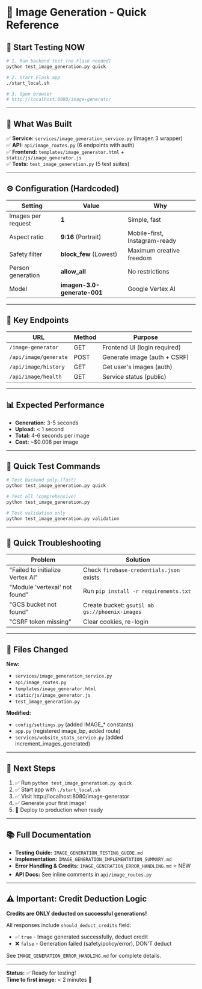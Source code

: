# 🎨 Image Generation - Quick Reference

## 🚀 Start Testing NOW

```bash
# 1. Run backend test (no Flask needed)
python test_image_generation.py quick

# 2. Start Flask app
./start_local.sh

# 3. Open browser
# http://localhost:8080/image-generator
```

---

## 📝 What Was Built

✅ **Service:** `services/image_generation_service.py` (Imagen 3 wrapper)  
✅ **API:** `api/image_routes.py` (6 endpoints with auth)  
✅ **Frontend:** `templates/image_generator.html` + `static/js/image_generator.js`  
✅ **Tests:** `test_image_generation.py` (5 test suites)  

---

## ⚙️ Configuration (Hardcoded)

| Setting | Value | Why |
|---------|-------|-----|
| Images per request | **1** | Simple, fast |
| Aspect ratio | **9:16** (Portrait) | Mobile-first, Instagram-ready |
| Safety filter | **block_few** (Lowest) | Maximum creative freedom |
| Person generation | **allow_all** | No restrictions |
| Model | **imagen-3.0-generate-001** | Google Vertex AI |

---

## 🔗 Key Endpoints

| URL | Method | Purpose |
|-----|--------|---------|
| `/image-generator` | GET | Frontend UI (login required) |
| `/api/image/generate` | POST | Generate image (auth + CSRF) |
| `/api/image/history` | GET | Get user's images (auth) |
| `/api/image/health` | GET | Service status (public) |

---

## 📊 Expected Performance

- **Generation:** 3-5 seconds
- **Upload:** < 1 second
- **Total:** 4-6 seconds per image
- **Cost:** ~$0.008 per image

---

## 🧪 Quick Test Commands

```bash
# Test backend only (fast)
python test_image_generation.py quick

# Test all (comprehensive)
python test_image_generation.py

# Test validation only
python test_image_generation.py validation
```

---

## 🐛 Quick Troubleshooting

| Problem | Solution |
|---------|----------|
| "Failed to initialize Vertex AI" | Check `firebase-credentials.json` exists |
| "Module 'vertexai' not found" | Run `pip install -r requirements.txt` |
| "GCS bucket not found" | Create bucket: `gsutil mb gs://phoenix-images` |
| "CSRF token missing" | Clear cookies, re-login |

---

## 📁 Files Changed

**New:**
- `services/image_generation_service.py`
- `api/image_routes.py`
- `templates/image_generator.html`
- `static/js/image_generator.js`
- `test_image_generation.py`

**Modified:**
- `config/settings.py` (added IMAGE_* constants)
- `app.py` (registered image_bp, added route)
- `services/website_stats_service.py` (added increment_images_generated)

---

## 🎯 Next Steps

1. ✅ Run `python test_image_generation.py quick` 
2. ✅ Start app with `./start_local.sh`
3. ✅ Visit http://localhost:8080/image-generator
4. ✅ Generate your first image!
5. 🚀 Deploy to production when ready

---

## 📚 Full Documentation

- **Testing Guide:** `IMAGE_GENERATION_TESTING_GUIDE.md`
- **Implementation:** `IMAGE_GENERATION_IMPLEMENTATION_SUMMARY.md`
- **Error Handling & Credits:** `IMAGE_GENERATION_ERROR_HANDLING.md` ⭐ NEW
- **API Docs:** See inline comments in `api/image_routes.py`

---

## ⚠️ Important: Credit Deduction Logic

**Credits are ONLY deducted on successful generations!**

All responses include `should_deduct_credits` field:
- ✅ `true` - Image generated successfully, deduct credit
- ❌ `false` - Generation failed (safety/policy/error), DON'T deduct

See `IMAGE_GENERATION_ERROR_HANDLING.md` for complete details.

---

**Status:** ✅ Ready for testing!  
**Time to first image:** < 2 minutes 🚀
